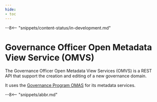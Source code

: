 ```yaml
---
hide:
- toc
---
```


<!-- SPDX-License-Identifier: CC-BY-4.0 -->
<!-- Copyright Contributors to the Egeria project. -->

--8<-- "snippets/content-status/in-development.md"

# Governance Officer Open Metadata View Service (OMVS)

The Governance Officer Open Metadata View Services (OMVS) is a REST API that support the creation and editing of a new governance domain.

It uses the [Governance Program OMAS](/services/omas/governance-program/overview) for its metadata services.


--8<-- "snippets/abbr.md"
